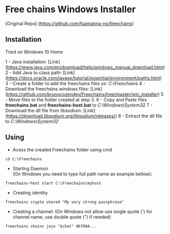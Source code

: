 # Free chains Windows Installer 

[Original Repo] (https://github.com/fsantanna-no/freechains) 

## Installation 

Tried on Windows 10 Home

1 - Java installation: [Link] (https://www.java.com/en/download/help/windows_manual_download.html)
2 - Add Java to class path: [Link] (https://docs.oracle.com/javase/tutorial/essential/environment/paths.html)
3 - Create a folder to add the freechains files *ex: C:\Freechains*
4 - Download the freechains windows files: [Link] (https://github.com/brunocozendey/Freechains/tree/master/win_installer)
5 - Move files to the folder created at step 3. 
6 - Copy and Paste files **freechains.bat** and **freechains-host.bat** to *C:\Windows\System32*
7 - Download the dll file from libsodium: [Link] (https://download.libsodium.org/libsodium/releases/)
8 - Extract the dll file to *C:\Windows\System32*

## Using

- Acess the created Freechains folder using cmd 
```
cd C:\Freechains
```

- Starting Daemon  
(On Windows you need to type full path name as example bellow): 
```
freechains-host start C:\Freechains\myhost 
```
- Creating identity
```
freechains crypto shared "My very strong passphrase" 
```

- Creating a channel:
(On Windows not allow use single quote (') for channel name, use double quote (") if needed) 
```
freechains chains join "$chat" 96700A...
```
